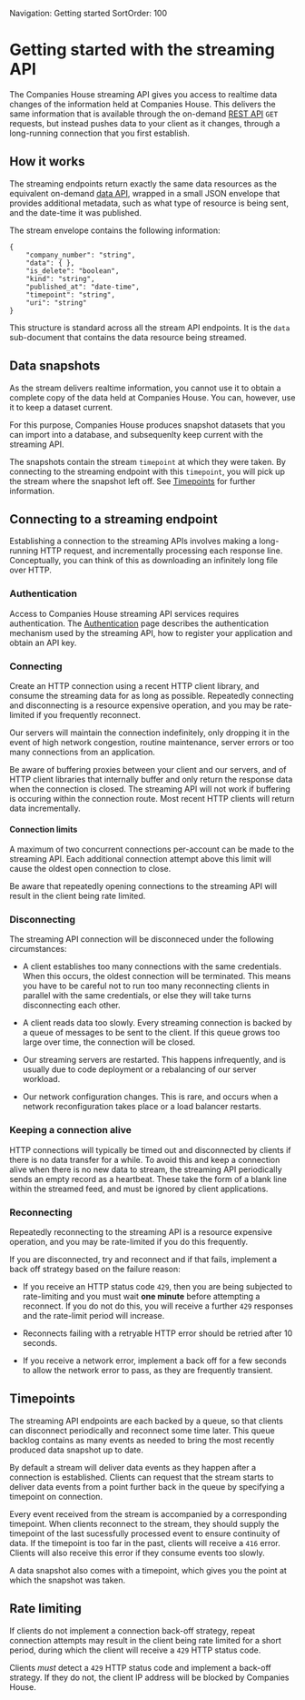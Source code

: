 Navigation: Getting started
SortOrder: 100

# Getting started with the streaming API

The Companies House streaming API gives you access to realtime data changes of
the information held at Companies House. This delivers the same information
that is available through the on-demand [REST API](/companies-house-api/reference) `GET`
requests, but instead pushes data to your client as it changes, through a
long-running connection that you first establish.

## How it works

The streaming endpoints return exactly the same data resources as the
equivalent on-demand [data API](http://localhost), wrapped in a small JSON
envelope that provides additional metadata, such as what type of resource is
being sent, and the date-time it was published.

The stream envelope contains the following information:
```
{
    "company_number": "string",
    "data": { },
    "is_delete": "boolean",
    "kind": "string",
    "published_at": "date-time",
    "timepoint": "string",
    "uri": "string"
}
```

This structure is standard across all the stream API endpoints. It is the
`data` sub-document that contains the data resource being streamed.


## Data snapshots

As the stream delivers realtime information, you cannot use it to obtain a
complete copy of the data held at Companies House. You can, however, use it to
keep a dataset current.

For this purpose, Companies House produces snapshot datasets that you can
import into a database, and subsequenlty keep current with the streaming API.

The snapshots contain the stream `timepoint` at which they were taken. By
connecting to the streaming endpoint with this `timepoint`, you will pick up
the stream where the snapshot left off. See [Timepoints](/streaming-api/guides/overview#timepoints)
for further information.

## Connecting to a streaming endpoint

Establishing a connection to the streaming APIs involves making a long-running
HTTP request, and incrementally processing each response line. Conceptually, you can
think of this as downloading an infinitely long file over HTTP.

### Authentication

Access to Companies House streaming API services requires authentication. The
[Authentication](/streaming-api/guides/authentication) page describes the
authentication mechanism used by the streaming API, how to register your
application and obtain an API key.

### Connecting

Create an HTTP connection using a recent HTTP client library, and consume
the streaming data for as long as possible. Repeatedly connecting and
disconnecting is a resource expensive operation, and you may be rate-limited
if you frequently reconnect.

Our servers will maintain the connection indefinitely, only dropping it
in the event of high network congestion, routine maintenance, server errors
or too many connections from an application.

Be aware of buffering proxies between your client and our servers, and of
HTTP client libraries that internally buffer and only return the response
data when the connection is closed. The streaming API will not work
if buffering is occuring within the connection route. Most recent HTTP
clients will return data incrementally.

#### Connection limits

A maximum of two concurrent connections per-account can be made to the streaming API.
Each additional connection attempt above this limit will cause the oldest open connection
to close.

Be aware that repeatedly opening connections to the streaming API will result
in the client being rate limited.


### Disconnecting

The streaming API connection will be disconneced under the following circumstances:

- A client establishes too many connections with the same credentials. When
  this occurs, the oldest connection will be terminated. This means you have
  to be careful not to run too many reconnecting clients in parallel with the
  same credentials, or else they will take turns disconnecting each other.

- A client reads data too slowly. Every streaming connection is backed by a
  queue of messages to be sent to the client. If this queue grows too large
  over time, the connection will be closed.

- Our streaming servers are restarted. This happens infrequently, and is
  usually due to code deployment or a rebalancing of our server workload.

- Our network configuration changes. This is rare, and occurs when a network
  reconfiguration takes place or a load balancer restarts.

### Keeping a connection alive

HTTP connections will typically be timed out and disconnected by clients
if there is no data transfer for a while. To avoid this and keep a connection
alive when there is no new data to stream, the streaming API periodically sends
an empty record as a heartbeat. These take the form of a blank line within the
streamed feed, and must be ignored by client applications.

### Reconnecting

Repeatedly reconnecting to the streaming API is a resource expensive operation,
and you may be rate-limited if you do this frequently.

If you are disconnected, try and reconnect and if that fails, implement a
back off strategy based on the failure reason:

- If you receive an HTTP status code `429`, then you are being subjected to
  rate-limiting and you must wait **one minute** before attempting a
  reconnect. If you do not do this, you will receive a further `429` responses
  and the rate-limit period will increase.

- Reconnects failing with a retryable HTTP error should be retried after 10 seconds.

- If you receive a network error, implement a back off for a few seconds to allow
  the network error to pass, as they are frequently transient.


## Timepoints

The streaming API endpoints are each backed by a queue, so that clients can
disconnect periodically and reconnect some time later. This queue backlog
contains as many events as needed to bring the most recently produced data
snapshot up to date.

By default a stream will deliver data events as they happen after a connection 
is established. Clients can request that the stream starts to deliver data
events from a point further back in the queue by specifying a timepoint on
connection. 

Every event received from the stream is accompanied by a corresponding
timepoint. When clients reconnect to the stream, they should supply the timepoint
of the last sucessfully processed event to ensure continuity of data. If
the timepoint is too far in the past, clients will receive a `416` error.
Clients will also receive this error if they consume events too slowly.

A data snapshot also comes with a timepoint, which gives you the point at which
the snapshot was taken.

## Rate limiting

If clients do not implement a connection back-off strategy, repeat connection
attempts may result in the client being rate limited for a short period, during
which the client will receive a `429` HTTP status code.

Clients *must* detect a `429` HTTP status code and implement a back-off strategy.
If they do not, the client IP address will be blocked by Companies House.
